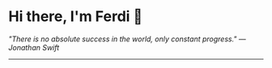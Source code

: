 <h1>Hi there, I'm Ferdi 👋</h1>

<p><em>
  "There is no absolute success in the world, only constant progress." — Jonathan Swift
</em></p>

---
